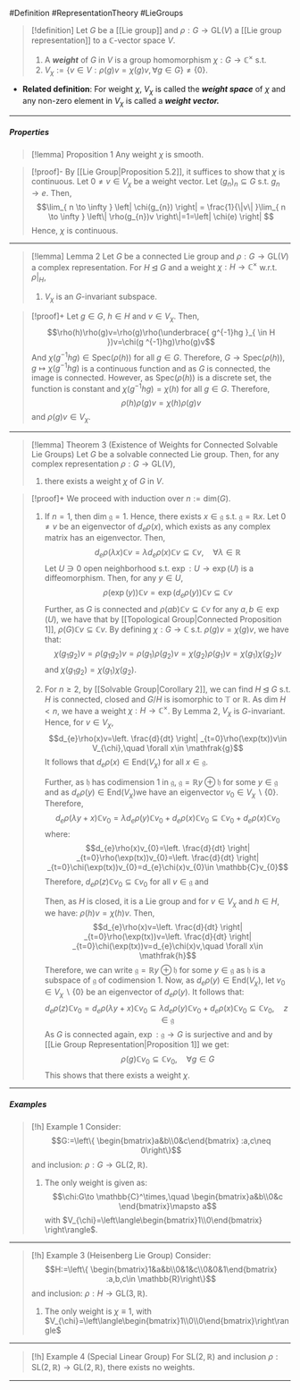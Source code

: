 #Definition #RepresentationTheory #LieGroups 

> [!definition]
> Let $G$ be a [[Lie group]] and $\rho:G\to \text{GL}(V)$ a [[Lie group representation]] to a $\mathbb{C}$-vector space $V$. 
> 1. A ***weight*** of $G$ in $V$ is a group homomorphism $\chi:G\to \mathbb{C}^\times$ s.t. 
> 	1. $V_{\chi}:=\{ v\in V:\rho(g)v=\chi(g)v,\forall g\in G \}\neq \{ 0 \}$.

- **Related definition**: For weight $\chi$, $V_{\chi}$ is called the ***weight space*** of $\chi$ and any non-zero element in $V_{\chi}$ is called a ***weight vector.***
---
##### Properties
> [!lemma] Proposition 1
> Any weight $\chi$ is smooth.

> [!proof]-
> By [[Lie Group|Proposition 5.2]], it suffices to show that $\chi$ is continuous. Let $0\neq v\in V_{\chi}$ be a weight vector. Let $(g_{n})_{n}\subseteq G$ s.t. $g_{n}\to e$. Then, $$\lim_{ n \to \infty } \left| \chi(g_{n}) \right| = \frac{1}{\|v\| }\lim_{ n \to \infty } \left\| \rho(g_{n})v \right\|=1=\left| \chi(e) \right|  $$Hence, $\chi$ is continuous. 
---
> [!lemma] Lemma 2
> Let $G$ be a connected Lie group and $\rho:G\to \text{GL}(V)$ a complex representation. For $H\unlhd G$ and a weight $\chi:H\to \mathbb{C}^\times$ w.r.t. $\rho|_{H}$, 
> 1. $V_{\chi}$ is an $G$-invariant subspace.

> [!proof]+
> Let $g\in G$, $h\in H$ and $v\in V_{\chi}$. Then,$$\rho(h)\rho(g)v=\rho(g)\rho(\underbrace{ g^{-1}hg }_{ \in H })v=\chi(g ^{-1}hg)\rho(g)v$$And $\chi(g^{-1}hg)\in \text{Spec}(\rho(h))$ for all $g\in G$. Therefore, $G\to \text{Spec}(\rho(h)),g\mapsto \chi(g ^{-1}hg)$ is a continuous function and as $G$ is connected, the image is connected. However, as $\text{Spec}(\rho(h))$ is a discrete set, the function is constant and $\chi(g^{-1}hg)=\chi(h)$ for all $g\in G$. Therefore, $$\rho(h)\rho(g)v=\chi(h)\rho(g)v$$and $\rho(g)v\in V_{\chi}$.
---
> [!lemma] Theorem 3 (Existence of Weights for Connected Solvable Lie Groups)
> Let $G$ be a solvable connected Lie group. Then, for any complex representation $\rho:G\to \text{GL}(V)$, 
> 1. there exists a weight $\chi$ of $G$ in $V$.

> [!proof]+
> We proceed with induction over $n:=\text{dim}(G)$. 
> 
> 1. If $n=1$, then $\text{dim }\mathfrak{g}=1$. Hence, there exists $x\in \mathfrak{g}$ s.t. $\mathfrak{g}=\mathbb{R}x$. Let $0\neq v$ be an eigenvector of $d_{e}\rho(x)$, which exists as any complex matrix has an eigenvector. Then, $$d_{e}\rho(\lambda x)\mathbb{C}v=\lambda d_{e}\rho(x)\mathbb{C}v\subseteq \mathbb{C}v,\quad \forall\lambda\in \mathbb{R}$$Let $U\ni 0$ open neighborhood s.t. $\exp:U\to \exp(U)$ is a diffeomorphism. Then, for any $y\in U$, $$\rho(\exp(y))\mathbb{C}v=\exp(d_{e}\rho(y))\mathbb{C}v\subseteq \mathbb{C}v$$Further, as $G$ is connected and $\rho(ab)\mathbb{C}v\subseteq \mathbb{C}v$ for any $a,b\in \exp(U)$, we have that by [[Topological Group|Connected Proposition 1]], $\rho(G)\mathbb{C}v\subseteq \mathbb{C}v$. By defining $\chi:G\to \mathbb{C}$ s.t. $\rho(g)v=\chi(g)v$, we have that: $$\chi(g_{1}g_{2})v=\rho(g_{1}g_{2})v=\rho(g_{1})\rho(g_{2})v=\chi(g_{2})\rho(g_{1})v=\chi(g_{1})\chi(g_{2})v$$and $\chi(g_{1}g_{2})=\chi(g_{1})\chi(g_{2})$. 
> 
> 2. For $n\geq 2$, by [[Solvable Group|Corollary 2]], we can find $H\unlhd G$ s.t. $H$ is connected, closed and $G / H$ is isomorphic to $\mathbb{T}$ or $\mathbb{R}$. As $\text{dim }H<n$, we have a weight $\chi:H\to \mathbb{C}^\times$. By Lemma 2, $V_{\chi}$ is $G$-invariant. Hence, for $v\in V_{\chi}$,$$d_{e}\rho(x)v=\left. \frac{d}{dt} \right| _{t=0}\rho(\exp(tx))v\in V_{\chi},\quad \forall x\in \mathfrak{g}$$It follows that $d_{e}\rho(x)\in \mathfrak{\text{End}}(V_{\chi})$ for all $x\in \mathfrak{g}$. 
>    
>    Further, as $\mathfrak{h}$ has codimension 1 in $\mathfrak{g}$, $\mathfrak{g}=\mathbb{R}y\oplus \mathfrak{h}$ for some $y\in \mathfrak{g}$ and as $d_{e}\rho(y)\in \text{End}(V_{\chi})$we have an eigenvector $v_{0}\in V_{\chi} \backslash\{ 0 \}$. Therefore, $$d_{e}\rho(\lambda y+x)\mathbb{C}v_{0}=\lambda d_{e}\rho(y)\mathbb{C}v_{0}+d_{e}\rho(x)\mathbb{C}v_{0}\subseteq \mathbb{C}v_{0}+d_{e}\rho(x)\mathbb{C}v_{0}$$where: $$d_{e}\rho(x)v_{0}=\left. \frac{d}{dt} \right| _{t=0}\rho(\exp(tx))v_{0}=\left. \frac{d}{dt} \right| _{t=0}\chi(\exp(tx))v_{0}=d_{e}\chi(x)v_{0}\in \mathbb{C}v_{0}$$Therefore, $d_{e}\rho(z)\mathbb{C}v_{0}\subseteq \mathbb{C}v_{0}$ for all $v\in \mathfrak{g}$ and 
> 
> 	 Then, as $H$ is closed, it is a Lie group and for $v\in V_{\chi}$ and $h\in H$, we have: $\rho(h)v=\chi(h)v$. Then, $$d_{e}\rho(x)v=\left. \frac{d}{dt} \right| _{t=0}\rho(\exp(tx))v=\left. \frac{d}{dt} \right| _{t=0}\chi(\exp(tx))v=d_{e}\chi(x)v,\quad \forall x\in \mathfrak{h}$$Therefore, we can write $\mathfrak{g}=\mathbb{R}y\oplus \mathfrak{h}$ for some $y\in \mathfrak{g}$ as $\mathfrak{h}$ is a subspace of $\mathfrak{g}$ of codimension 1. Now, as $d_{e}\rho(y)\in \text{End}(V_{\chi})$, let $v_{0}\in V_{\chi} \backslash\{ 0 \}$ be an eigenvector of $d_{e}\rho(y)$. It follows that: $$d_{e}\rho(z)\mathbb{C}v_{0}=d_{e}\rho(\lambda y+x)\mathbb{C}v_{0}\subseteq\lambda d_{e}\rho(y)\mathbb{C}v_{0}+d_{e}\rho(x)\mathbb{C}v_{0}\subseteq \mathbb{C}v_{0},\quad z\in \mathfrak{g}$$As $G$ is connected again, $\exp:\mathfrak{g}\to G$ is surjective and and by [[Lie Group Representation|Proposition 1]] we get: $$\rho(g)\mathbb{C}v_{0}\subseteq \mathbb{C}v_{0},\quad \forall g\in G$$This shows that there exists a weight $\chi$.
---
##### Examples


> [!h] Example 1
> Consider: $$G:=\left\{ \begin{bmatrix}a&b\\0&c\end{bmatrix} :a,c\neq 0\right\}$$
> and inclusion: $\rho:G\to \text{GL}(2,\mathbb{R})$. 
> 1. The only weight is given as: $$\chi:G\to \mathbb{C}^\times,\quad \begin{bmatrix}a&b\\0&c \end{bmatrix}\mapsto a$$with $V_{\chi}=\left\langle\begin{bmatrix}1\\0\end{bmatrix} \right\rangle$.
---
> [!h] Example 3 (Heisenberg Lie Group)
> Consider: $$H:=\left\{ \begin{bmatrix}1&a&b\\0&1&c\\0&0&1\end{bmatrix} :a,b,c\in \mathbb{R}\right\}$$
> and inclusion: $\rho:H\to \text{GL}(3,\mathbb{R})$. 
> 1.  The only weight is $\chi \equiv 1$, with $V_{\chi}=\left\langle\begin{bmatrix}1\\0\\0\end{bmatrix}\right\rangle$
---
> [!h] Example 4 (Special Linear Group)
> For $\text{SL}(2,\mathbb{R})$ and inclusion $\rho:\text{SL}(2,\mathbb{R})\to \text{GL}(2,\mathbb{R})$, there exists no weights.
---
